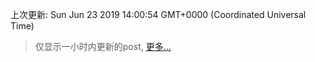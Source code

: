 
  
 上次更新: Sun Jun 23 2019 14:00:54 GMT+0000 (Coordinated Universal Time) 

 > 仅显示一小时内更新的post, [更多...](screenshots/)
  